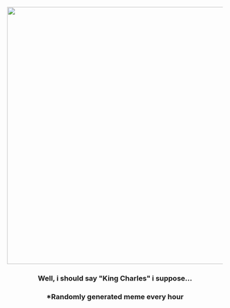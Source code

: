 <p align="center">
        <img src="https://i.redd.it/sxa4kcyhitm91.gif" width="600" height="600">
        </p>
        <h3 align="center">Well, i should say "King Charles" i suppose...</h3>
        <h3 align="center">*Randomly generated meme every hour</h3>
    